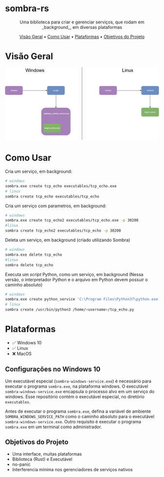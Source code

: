 # sombra-rs

<p align="center">
  Uma biblioteca para criar e gerenciar serviços, que rodam em _background_, em diversas plataformas
</p>

<p align="center">
  <a href="#visão-geral">Visão Geral</a> •
  <a href="#como-usar">Como Usar</a> •
  <a href="#plataformas">Plataformas</a> •
  <a href="#objetivos-do-projeto">Objetivos do Projeto</a><br>
<p>

# Visão Geral

<img src="architecture.png" alt="Architetura Sombra"><br>

# Como Usar

Cria um serviço, em background:
```bash
# windows
sombra.exe create tcp_echo executables/tcp_echo.exe
# linux
sombra create tcp_echo executables/tcp_echo
```

Cria um serviço com parametros, em background:
```bash
# windows
sombra.exe create tcp_echo2 executables/tcp_echo.exe -p 30200
#linux
sombra create tcp_echo2 executables/tcp_echo -p 30200
```

Deleta um serviço, em background (criado utilizando Sombra)
```bash
# windows
sombra.exe delete tcp_echo
#linux
sombra delete tcp_echo
```

Executa um _script_ Python, como um serviço, em background (Nessa versão, o interpretador Python e o arquivo em Python devem possuir o caminho absoluto)
```bash
# windows
sombra.exe create python_service 'C:\Program Files\Python37\python.exe' C:\Users\<username>\Documents\tcp_echo.py
# linux
sombra create /usr/bin/python3 /home/<username>/tcp_echo.py
```

# Plataformas
- ✅ Windows 10
- ✅ Linux
- ❌ MacOS

## Configurações no Windows 10
Um executável especial (`sombra-windows-service.exe`) é necessário para executar o programa `sombra.exe`, na plataforma windows.
O executável `sombra-windows-service.exe` encapsula o processo alvo em um serviço do windows.
Esse repositório contém o executável especial, no diretório `executables`.

Antes de executar o programa `sombra.exe`, defina a variável de ambiente `SOMBRA_WINDOWS_SERVICE_PATH` como o caminho absoluto para o executável `sombra-windows-service.exe`.
Outro requisito é executar o programa `sombra.exe` em um terminal como administrador.

## Objetivos do Projeto
- Uma interface, muitas plataformas
- Biblioteca (Rust) e Executável
- no-panic
- Interferencia mínima nos gerenciadores de serviços nativos
